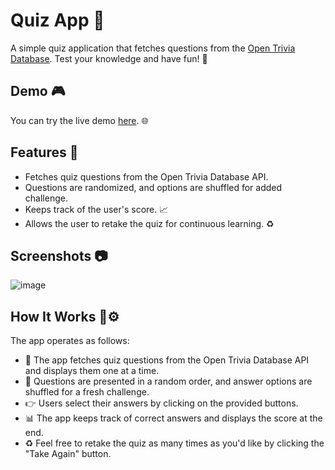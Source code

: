 # Quiz App 🧠

A simple quiz application that fetches questions from the [Open Trivia Database](https://opentdb.com/). Test your knowledge and have fun! 🚀

## Demo 🎮

You can try the live demo [here](https://suryaprakashkalyanam.github.io/Quiz-App-Using-JAVA-SCRIPT/). 🌐

## Features 🌟

- Fetches quiz questions from the Open Trivia Database API.
- Questions are randomized, and options are shuffled for added challenge.
- Keeps track of the user's score. 📈
- Allows the user to retake the quiz for continuous learning. ♻️

## Screenshots 📷

![image](https://github.com/SURYAPRAKASHKALYANAM/Quiz-App-Using-JAVA-SCRIPT/assets/115471106/379bd3db-afaa-404a-8bd2-6644f0db6195)

## How It Works 🚀⚙️

The app operates as follows:

- 📡 The app fetches quiz questions from the Open Trivia Database API and displays them one at a time.
- 🔄 Questions are presented in a random order, and answer options are shuffled for a fresh challenge.
- 👉 Users select their answers by clicking on the provided buttons.
- 📊 The app keeps track of correct answers and displays the score at the end.
- ♻️ Feel free to retake the quiz as many times as you'd like by clicking the "Take Again" button.


